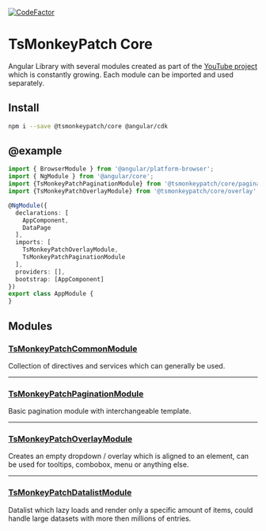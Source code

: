 [![CodeFactor](https://www.codefactor.io/repository/github/tsmonkeypatch/framwork/badge/master)](https://www.codefactor.io/repository/github/tsmonkeypatch/framwork/overview/master)

# TsMonkeyPatch Core

Angular Library with several modules created as part of the [YouTube project](https://www.youtube.com/channel/UCq6b8A1Je9oPdJAoorfeDQw) which is constantly growing. Each module can be imported and used separately.

## Install

```bash
npm i --save @tsmonkeypatch/core @angular/cdk
```

## @example

```ts
import { BrowserModule } from '@angular/platform-browser';
import { NgModule } from '@angular/core';
import {TsMonkeyPatchPaginationModule} from '@tsmonkeypatch/core/pagination';
import {TsMonkeyPatchOverlayModule} from '@tsmonkeypatch/core/overlay';

@NgModule({
  declarations: [
    AppComponent,
    DataPage
  ],
  imports: [
    TsMonkeyPatchOverlayModule,
    TsMonkeyPatchPaginationModule
  ],
  providers: [],
  bootstrap: [AppComponent]
})
export class AppModule {
}
```

## Modules

### [TsMonkeyPatchCommonModule](https://github.com/TsMonkeyPatch/framwork/tree/master/projects/core/common/README.md)
Collection of directives and services which can generally be used.

---

### [TsMonkeyPatchPaginationModule](https://github.com/TsMonkeyPatch/framwork/tree/master/projects/core/pagination/README.md)

Basic pagination module with interchangeable template.

---

### [TsMonkeyPatchOverlayModule](https://github.com/TsMonkeyPatch/framwork/tree/master/projects/core/overlay/README.md)

Creates an empty dropdown / overlay which is aligned to an element, can be used for tooltips, combobox, menu or anything else.

---

### [TsMonkeyPatchDatalistModule](https://github.com/TsMonkeyPatch/framwork/tree/master/projects/core/datalist/README.md)

Datalist which lazy loads and render only a specific amount of items, could handle large datasets with more then millions of entries.
